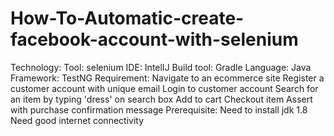 # How-To-Automatic-create-facebook-account-with-selenium
Technology:
Tool: selenium
IDE: IntelIJ
Build tool: Gradle
Language: Java
Framework: TestNG
Requirement:
Navigate to an ecommerce site
Register a customer account with unique email
Login to customer account
Search for an item by typing 'dress' on search box
Add to cart
Checkout item
Assert with purchase confirmation message
Prerequisite:
Need to install jdk 1.8
Need good internet connectivity
